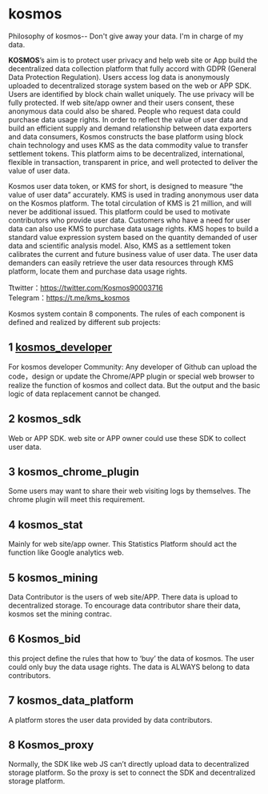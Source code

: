 # kosmos
Philosophy of kosmos-- Don't give away your data. I'm in charge of my data.

**KOSMOS**’s aim is to protect user privacy and help web site or App build the decentralized data collection platform that fully accord with GDPR (General Data Protection Regulation). Users access log data is anonymously uploaded to decentralized storage system based on the web or APP SDK. Users are identified by block chain wallet uniquely. The use privacy will be fully protected. If web site/app owner and their users consent, these anonymous data could also be shared. People who request data could purchase data usage rights. In order to reflect the value of user data and build an efficient supply and demand relationship between data exporters and data consumers, Kosmos constructs the base platform using block chain technology and uses KMS as the data commodity value to transfer settlement tokens. This platform aims to be decentralized, international, flexible in transaction, transparent in price, and well protected to deliver the value of user data.

Kosmos user data token, or KMS for short, is designed to measure “the value of user data” accurately. KMS is used in trading anonymous user data on the Kosmos platform. The total circulation of KMS is 21 million, and will never be additional issued. This platform could be used to motivate contributors who provide user data. Customers who have a need for user data can also use KMS to purchase data usage rights. KMS hopes to build a standard value expression system based on the quantity demanded of user data and scientific analysis model. Also, KMS as a settlement token calibrates the current and future business value of user data. The user data demanders can easily retrieve the user data resources through KMS platform, locate them and purchase data usage rights. 

Ttwitter：https://twitter.com/Kosmos90003716   
  Telegram：https://t.me/kms_kosmos

Kosmos system contain 8 components. The rules of each component is defined and realized by different sub projects:

## 1 [kosmos_developer](https://github.com/KosmosDmp/kosmos_developer)  
  For kosmos developer Community: Any developer of Github can upload the code，design or update the Chrome/APP plugin or special web browser to realize the function of kosmos and collect data. But the output and the basic logic of data replacement cannot be changed. 

## 2 kosmos_sdk 
Web or APP SDK. web site or APP owner could use these SDK to collect user data. 

## 3 kosmos_chrome_plugin 
Some users may want to share their web visiting logs by themselves. The chrome plugin will meet this requirement. 

## 4 kosmos_stat 
Mainly for web site/app owner. This Statistics Platform should act the function like Google analytics web. 

## 5 kosmos_mining 
Data Contributor is the users of web site/APP. There data is upload to decentralized storage. To encourage data contributor share their data, kosmos set the mining contrac.

## 6 Kosmos_bid 
this project define the rules that how to ‘buy’ the data of kosmos. The user could only buy the data usage rights. The data is ALWAYS belong to data contributors.

## 7 kosmos_data_platform 
A platform stores the user data provided by data contributors.

## 8 Kosmos_proxy
Normally, the SDK like web JS can’t directly upload data to decentralized storage platform. So the proxy is set to connect the SDK and decentralized storage platform. 



